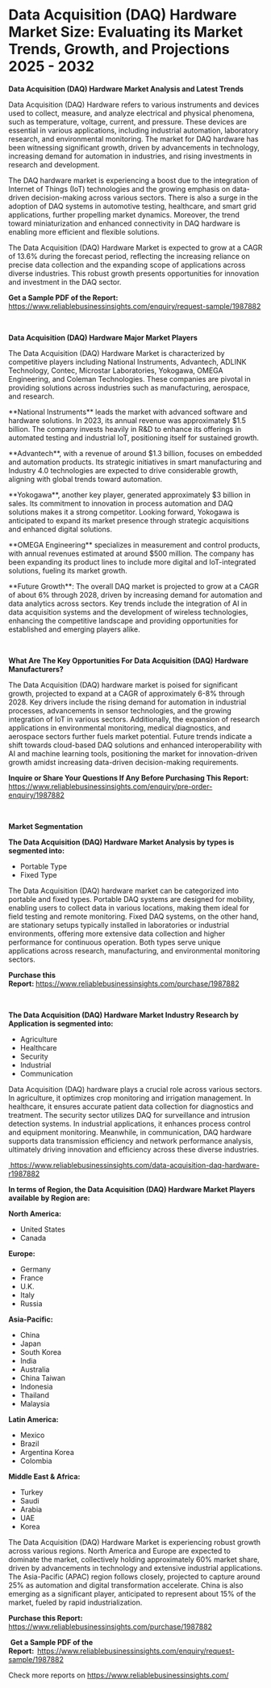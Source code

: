 <p><h1>Data Acquisition (DAQ) Hardware Market Size: Evaluating its Market Trends, Growth, and Projections 2025 - 2032</h1></p><p><strong>Data Acquisition (DAQ) Hardware Market Analysis and Latest Trends</strong></p>
<p><p>Data Acquisition (DAQ) Hardware refers to various instruments and devices used to collect, measure, and analyze electrical and physical phenomena, such as temperature, voltage, current, and pressure. These devices are essential in various applications, including industrial automation, laboratory research, and environmental monitoring. The market for DAQ hardware has been witnessing significant growth, driven by advancements in technology, increasing demand for automation in industries, and rising investments in research and development.</p><p>The DAQ hardware market is experiencing a boost due to the integration of Internet of Things (IoT) technologies and the growing emphasis on data-driven decision-making across various sectors. There is also a surge in the adoption of DAQ systems in automotive testing, healthcare, and smart grid applications, further propelling market dynamics. Moreover, the trend toward miniaturization and enhanced connectivity in DAQ hardware is enabling more efficient and flexible solutions. </p><p>The Data Acquisition (DAQ) Hardware Market is expected to grow at a CAGR of 13.6% during the forecast period, reflecting the increasing reliance on precise data collection and the expanding scope of applications across diverse industries. This robust growth presents opportunities for innovation and investment in the DAQ sector.</p></p>
<p><strong>Get a Sample PDF of the Report:&nbsp;</strong> <a href="https://www.reliablebusinessinsights.com/enquiry/request-sample/1987882?utm_campaign=2289&utm_medium=2&utm_source=Github&utm_content=ia&utm_term=02032025&utm_id=data-acquisition-daq-hardware">https://www.reliablebusinessinsights.com/enquiry/request-sample/1987882</a></p>
<p>&nbsp;</p>
<p><strong>Data Acquisition (DAQ) Hardware Major Market Players</strong></p>
<p><p>The Data Acquisition (DAQ) Hardware Market is characterized by competitive players including National Instruments, Advantech, ADLINK Technology, Contec, Microstar Laboratories, Yokogawa, OMEGA Engineering, and Coleman Technologies. These companies are pivotal in providing solutions across industries such as manufacturing, aerospace, and research.</p><p>**National Instruments** leads the market with advanced software and hardware solutions. In 2023, its annual revenue was approximately $1.5 billion. The company invests heavily in R&D to enhance its offerings in automated testing and industrial IoT, positioning itself for sustained growth.</p><p>**Advantech**, with a revenue of around $1.3 billion, focuses on embedded and automation products. Its strategic initiatives in smart manufacturing and Industry 4.0 technologies are expected to drive considerable growth, aligning with global trends toward automation.</p><p>**Yokogawa**, another key player, generated approximately $3 billion in sales. Its commitment to innovation in process automation and DAQ solutions makes it a strong competitor. Looking forward, Yokogawa is anticipated to expand its market presence through strategic acquisitions and enhanced digital solutions.</p><p>**OMEGA Engineering** specializes in measurement and control products, with annual revenues estimated at around $500 million. The company has been expanding its product lines to include more digital and IoT-integrated solutions, fueling its market growth.</p><p>**Future Growth**: The overall DAQ market is projected to grow at a CAGR of about 6% through 2028, driven by increasing demand for automation and data analytics across sectors. Key trends include the integration of AI in data acquisition systems and the development of wireless technologies, enhancing the competitive landscape and providing opportunities for established and emerging players alike.</p></p>
<p>&nbsp;</p>
<p><strong>What Are The Key Opportunities For Data Acquisition (DAQ) Hardware Manufacturers?</strong></p>
<p><p>The Data Acquisition (DAQ) hardware market is poised for significant growth, projected to expand at a CAGR of approximately 6-8% through 2028. Key drivers include the rising demand for automation in industrial processes, advancements in sensor technologies, and the growing integration of IoT in various sectors. Additionally, the expansion of research applications in environmental monitoring, medical diagnostics, and aerospace sectors further fuels market potential. Future trends indicate a shift towards cloud-based DAQ solutions and enhanced interoperability with AI and machine learning tools, positioning the market for innovation-driven growth amidst increasing data-driven decision-making requirements.</p></p>
<p><strong>Inquire or Share Your Questions If Any Before Purchasing This Report:</strong> <a href="https://www.reliablebusinessinsights.com/enquiry/pre-order-enquiry/1987882?utm_campaign=2289&utm_medium=2&utm_source=Github&utm_content=ia&utm_term=02032025&utm_id=data-acquisition-daq-hardware">https://www.reliablebusinessinsights.com/enquiry/pre-order-enquiry/1987882</a></p>
<p>&nbsp;</p>
<p><strong>Market Segmentation</strong></p>
<p><strong>The Data Acquisition (DAQ) Hardware Market Analysis by types is segmented into:</strong></p>
<p><ul><li>Portable Type</li><li>Fixed Type</li></ul></p>
<p><p>The Data Acquisition (DAQ) hardware market can be categorized into portable and fixed types. Portable DAQ systems are designed for mobility, enabling users to collect data in various locations, making them ideal for field testing and remote monitoring. Fixed DAQ systems, on the other hand, are stationary setups typically installed in laboratories or industrial environments, offering more extensive data collection and higher performance for continuous operation. Both types serve unique applications across research, manufacturing, and environmental monitoring sectors.</p></p>
<p><strong>Purchase this Report:&nbsp;</strong><a href="https://www.reliablebusinessinsights.com/purchase/1987882?utm_campaign=2289&utm_medium=2&utm_source=Github&utm_content=ia&utm_term=02032025&utm_id=data-acquisition-daq-hardware">https://www.reliablebusinessinsights.com/purchase/1987882</a></p>
<p>&nbsp;</p>
<p><strong>The Data Acquisition (DAQ) Hardware Market Industry Research by Application is segmented into:</strong></p>
<p><ul><li>Agriculture</li><li>Healthcare</li><li>Security</li><li>Industrial</li><li>Communication</li></ul></p>
<p><p>Data Acquisition (DAQ) hardware plays a crucial role across various sectors. In agriculture, it optimizes crop monitoring and irrigation management. In healthcare, it ensures accurate patient data collection for diagnostics and treatment. The security sector utilizes DAQ for surveillance and intrusion detection systems. In industrial applications, it enhances process control and equipment monitoring. Meanwhile, in communication, DAQ hardware supports data transmission efficiency and network performance analysis, ultimately driving innovation and efficiency across these diverse industries.</p></p>
<p><a href="https://www.reliablebusinessinsights.com/data-acquisition-daq-hardware-r1987882?utm_campaign=2289&utm_medium=2&utm_source=Github&utm_content=ia&utm_term=02032025&utm_id=data-acquisition-daq-hardware">&nbsp;https://www.reliablebusinessinsights.com/data-acquisition-daq-hardware-r1987882</a></p>
<p><strong>In terms of Region, the Data Acquisition (DAQ) Hardware Market Players available by Region are:</strong></p>
<p>
    <p> <strong> North America: </strong>
        <ul>
            <li>United States</li>
            <li>Canada</li>
        </ul>
        </p> 
    <p> <strong> Europe: </strong>
        <ul>
            <li>Germany</li>
            <li>France</li>
            <li>U.K.</li>
            <li>Italy</li>
            <li>Russia</li>
        </ul>
        </p> 
    <p> <strong> Asia-Pacific: </strong>
        <ul>
            <li>China</li>
            <li>Japan</li>
            <li>South Korea</li>
            <li>India</li>
            <li>Australia</li>
            <li>China Taiwan</li>
            <li>Indonesia</li>
            <li>Thailand</li>
            <li>Malaysia</li>
        </ul>
        </p> 
    <p> <strong> Latin America: </strong>
        <ul>
            <li>Mexico</li>
            <li>Brazil</li>
            <li>Argentina Korea</li>
            <li>Colombia</li>
        </ul>
        </p> 
    <p> <strong> Middle East & Africa: </strong>
        <ul>
            <li>Turkey</li>
            <li>Saudi</li>
            <li>Arabia</li>
            <li>UAE</li>
            <li>Korea</li>
        </ul>
    </p>
    </p>
<p><p>The Data Acquisition (DAQ) Hardware Market is experiencing robust growth across various regions. North America and Europe are expected to dominate the market, collectively holding approximately 60% market share, driven by advancements in technology and extensive industrial applications. The Asia-Pacific (APAC) region follows closely, projected to capture around 25% as automation and digital transformation accelerate. China is also emerging as a significant player, anticipated to represent about 15% of the market, fueled by rapid industrialization.</p></p>
<p><strong>Purchase this Report: </strong><a href="https://www.reliablebusinessinsights.com/purchase/1987882?utm_campaign=2289&utm_medium=2&utm_source=Github&utm_content=ia&utm_term=02032025&utm_id=data-acquisition-daq-hardware">https://www.reliablebusinessinsights.com/purchase/1987882</a></p>
<p>&nbsp;<strong>Get a Sample PDF of the Report:&nbsp;&nbsp;</strong><a href="https://www.reliablebusinessinsights.com/enquiry/request-sample/1987882?utm_campaign=2289&utm_medium=2&utm_source=Github&utm_content=ia&utm_term=02032025&utm_id=data-acquisition-daq-hardware">https://www.reliablebusinessinsights.com/enquiry/request-sample/1987882</a></p>
<p><strong></strong></p>
<p>Check more reports on <a href="https://www.reliablebusinessinsights.com/?utm_campaign=2289&utm_medium=2&utm_source=Github&utm_content=ia&utm_term=02032025&utm_id=data-acquisition-daq-hardware">https://www.reliablebusinessinsights.com/</a></p>